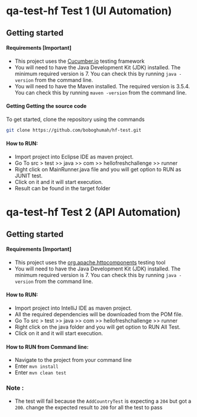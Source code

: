 # qa-test-hf Test 1 (UI Automation)

## Getting started

#### Requirements [Important]
+ This project uses the [Cucumber.io](https://docs.cucumber.io/guides/) testing framework
+ You will need to have the Java Development Kit (JDK) installed. The minimum required version is 7. 
You can check this by running `java -version` from the command line.
+ You will need to have the Maven installed. The required version is 3.5.4. 
You can check this by running `maven -version` from the command line.


#### Getting Getting the source code
To get started, clone the repository using the commands

```bash
git clone https://github.com/boboghumah/hf-test.git
```

#### How to RUN:

+ Import project into Eclipse IDE as maven project.
+ Go To src > test >> java >> com >> hellofreshchallenge >> runner
+ Right click on MainRunner.java file and you will get option to RUN as JUNIT test. 
+ Click on it and it will start execution.
+ Result can be found in the target folder


# qa-test-hf Test 2 (API Automation)
## Getting started

#### Requirements [Important]
+ This project uses the [org.apache.httpcomponents](https://hc.apache.org/httpcomponents-client-ga/quickstart.html) testing tool
+ You will need to have the Java Development Kit (JDK) installed. The minimum required version is 7. 
You can check this by running `java -version` from the command line.


#### How to RUN:

+ Import project into IntelliJ IDE as maven project.
+ All the required dependencies will be downloaded from the POM file.
+ Go To src > test >> java >> com >> hellofreshchallenge >> runner
+ Right click on the java folder and you will get option to RUN All Test. 
+ Click on it and it will start execution.

#### How to RUN from Command line:
+ Navigate to the project from your command line
+ Enter `mvn install` 
+ Enter `mvn clean test`

### Note : 
+ The test will fail because the `AddCountryTest` is expecting a `204` but got a `200`. change the expected result to `200` for all the test to pass
